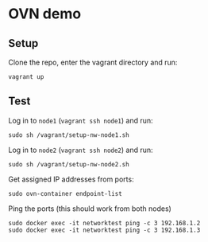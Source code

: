 # OVN demo

## Setup
Clone the repo, enter the vagrant directory and run:

    vagrant up

## Test

Log in to `node1` (`vagrant ssh node1`) and run:

    sudo sh /vagrant/setup-nw-node1.sh

Log in to `node2` (`vagrant ssh node2`) and run:

    sudo sh /vagrant/setup-nw-node2.sh

Get assigned IP addresses from ports:

    sudo ovn-container endpoint-list

Ping the ports (this should work from both nodes)

    sudo docker exec -it networktest ping -c 3 192.168.1.2
    sudo docker exec -it networktest ping -c 3 192.168.1.3

